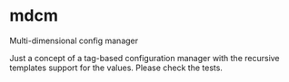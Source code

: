 # mdcm
Multi-dimensional config manager

Just a concept of a tag-based configuration manager with the recursive templates support for the values. 
Please check the tests.
